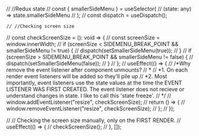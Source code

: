   // //Redux state
  // const { smallerSideMenu } = useSelector(
  //   (state: any) => state.smallerSideMenu
  // );
  // const dispatch = useDispatch();

    // //Checking screen size
  // const checkScreenSize = (): void => {
  //   const screenSize = window.innerWidth;
  //   if (screenSize < SIDEMENU_BREAK_POINT && smallerSideMenu != true) {
  //     dispatch(setSmallerSideMenu(true));
  //   }
  //   if (screenSize > SIDEMENU_BREAK_POINT && smallerSideMenu != false) {
  //     dispatch(setSmallerSideMenu(false));
  //   }
  // };
  // useEffect(() => {
  //   /*Why remove the event listener after component unmounts?
  //    *
  //    *1. On each render event listeners will be added so they'll pile up
  //    *2. Most importantly, event listeners use the state values at the time the EVENT LISTENER WAS FIRST CREATED. The event listener does not recieve or understand changes in state. I like to call this 'state freeze'.
  //    */
  //   window.addEventListener("resize", checkScreenSize);
  //   return () => {
  //     window.removeEventListener("resize", checkScreenSize);
  //   };
  // });

  // // Checking the screen size manually, only on the FIRST RENDER.
  // useEffect(() => {
  //   checkScreenSize();
  // }, []);